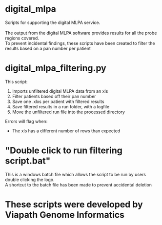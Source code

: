 # digital_mlpa
Scripts for supporting the digital MLPA service.
</br>
</br>
The output from the digital MLPA software provides results for all the probe regions covered.
</br>
To prevent incidental findings, these scripts have been created to filter the results based on a pan number per patient

# digital_mlpa_filtering.py 

This script:
 1) Imports unfiltered digital MLPA data from an xls
 2) Filter patients based off their pan number
 3) Save one .xlxs per patient with filtered results
 4) Save filtered results in a run folder, with a logfile
 5) Move the unfiltered run file into the processed directory 

Errors will flag when:
- The xls has a different number of rows than expected

# "Double click to run filtering script.bat"

This is a windows batch file which allows the script to be run by users double clicking the logo.
</br>
A shortcut to the batch file has been made to prevent accidental deletion

# These scripts were developed by Viapath Genome Informatics
